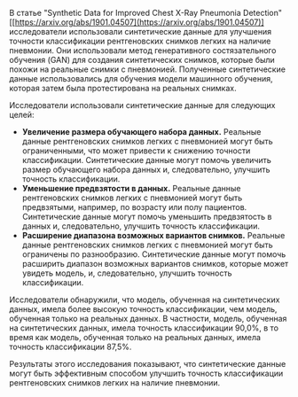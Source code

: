 В статье "Synthetic Data for Improved Chest X-Ray Pneumonia Detection" [[https://arxiv.org/abs/1901.04507](https://arxiv.org/abs/1901.04507)] исследователи использовали синтетические данные для улучшения точности классификации рентгеновских снимков легких на наличие пневмонии. Они использовали метод генеративного состязательного обучения (GAN) для создания синтетических снимков, которые были похожи на реальные снимки с пневмонией. Полученные синтетические данные использовались для обучения модели машинного обучения, которая затем была протестирована на реальных снимках.

Исследователи использовали синтетические данные для следующих целей:

* **Увеличение размера обучающего набора данных.** Реальные данные рентгеновских снимков легких с пневмонией могут быть ограниченными, что может привести к снижению точности классификации. Синтетические данные могут помочь увеличить размер обучающего набора данных и, следовательно, улучшить точность классификации.
* **Уменьшение предвзятости в данных.** Реальные данные рентгеновских снимков легких с пневмонией могут быть предвзятыми, например, по возрасту или полу пациентов. Синтетические данные могут помочь уменьшить предвзятость в данных и, следовательно, улучшить точность классификации.
* **Расширение диапазона возможных вариантов снимков.** Реальные данные рентгеновских снимков легких с пневмонией могут быть ограничены по разнообразию. Синтетические данные могут помочь расширить диапазон возможных вариантов снимков, которые может увидеть модель, и, следовательно, улучшить точность классификации.

Исследователи обнаружили, что модель, обученная на синтетических данных, имела более высокую точность классификации, чем модель, обученная только на реальных данных. В частности, модель, обученная на синтетических данных, имела точность классификации 90,0%, в то время как модель, обученная только на реальных данных, имела точность классификации 87,5%.

Результаты этого исследования показывают, что синтетические данные могут быть эффективным способом улучшить точность классификации рентгеновских снимков легких на наличие пневмонии.
